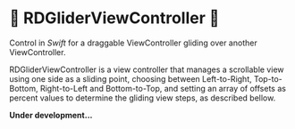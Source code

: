 # 🛫 RDGliderViewController 🛬

Control in *Swift* for a draggable ViewController gliding over another ViewController.

RDGliderViewController is a view controller that manages a scrollable view using one side as a sliding point, choosing between Left-to-Right, Top-to-Bottom, Right-to-Left and Bottom-to-Top, and setting an array of offsets as percent values to determine the gliding view steps, as described bellow.

**Under development...**
